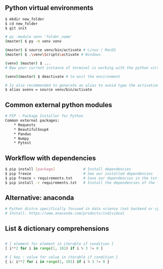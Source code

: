 ## Python virtual environments

```bash
$ mkdir new_folder
$ cd new_folder
$ git init

# py -module venv 'folder_name'
(master) $ py -m venv venv

(master) $ source venv/bin/activate # Linux / MacOS
(master) $ .\venv\Scripts\activate # Windows

(venv) (master) $ ...
# Now your current instance of terminal is working with the python virtual environment!

(venv)(master) $ deactivate # to exit the environment

# Is also recommended to generate an alias to avoid type the activation route every time, as:
$ alias avenv = source venv/bin/activate
```



## Common external python modules

````bash
# PIP - Package Installer for Python
Common external packages:
    * Requests
    * BeautifulSoup4 
    * Pandas
    * Numpy
    * Pytest
````



## Workflow with dependencies

````bash
$ pip install [package]				# Install dependencies
$ pip freeze						# See our installed dependencies
$ pip freeze > requirements.txt		# Save our dependencies in the txt file
$ pip install -r requirements.txt	# Install the dependencies of the file
````



## Alternative: anaconda

````bash
# Python distro specifically focused in data science (not backend or cybersecurity!)
# Install: https://www.anaconda.com/products/individual


````


## List & dictionary comprehensions

````py

# [ element for element in iterable if condition ]
[ i**2 for i in range(1, 101) if i % 3 != 0 ]

# { key : value for value in iterable if condition }
{ i: i**2 for i in range(1, 101) if i % 3 != 0 }

````

